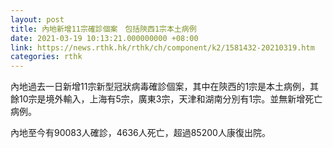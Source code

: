 ```yaml
---
layout: post
title: 內地新增11宗確診個案　包括陝西1宗本土病例
date: 2021-03-19 10:13:21.000000000 +08:00
link: https://news.rthk.hk/rthk/ch/component/k2/1581432-20210319.htm
categories: rthk
---
```


內地過去一日新增11宗新型冠狀病毒確診個案，其中在陝西的1宗是本土病例，其餘10宗是境外輸入，上海有5宗，廣東3宗，天津和湖南分別有1宗。並無新增死亡病例。

內地至今有90083人確診，4636人死亡，超過85200人康復出院。

